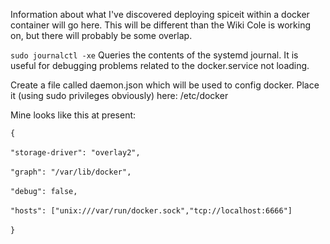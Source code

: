 Information about what I've discovered deploying spiceit within a docker
container will go here.  This will be different than the Wiki Cole is working
on, but there will probably be some overlap.

`sudo journalctl -xe`  Queries the contents of the systemd journal.  It is useful for debugging problems
related to the docker.service not loading.

Create a file called daemon.json which will be used to config docker.  Place it (using sudo privileges obviously) here:  /etc/docker

Mine looks like this at present:

`{`<br></br>
    `"storage-driver": "overlay2",`<br></br>
    `"graph": "/var/lib/docker",`<br></br>
    `"debug": false,`<br></br>
    `"hosts": ["unix:///var/run/docker.sock","tcp://localhost:6666"]`<br></br>
`}`<br></br>



